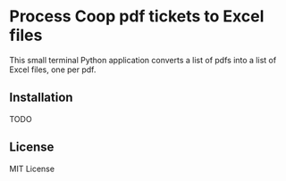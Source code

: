 # Process Coop pdf tickets to Excel files

This small terminal Python application converts a list of pdfs into
a list of Excel files, one per pdf.

## Installation

TODO

## License

MIT License
